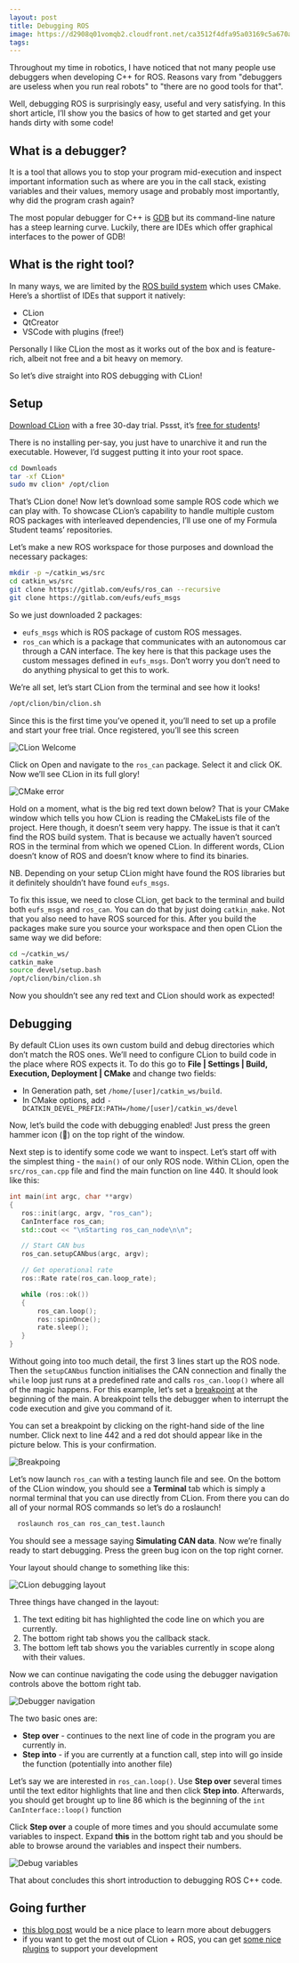 ```yaml
---
layout: post
title: Debugging ROS
image: https://d2908q01vomqb2.cloudfront.net/ca3512f4dfa95a03169c5a670a4c91a19b3077b4/2018/11/26/ros-logo.jpg
tags: 
---
```


Throughout my time in robotics, I have noticed that not many people use debuggers when developing C++ for ROS. Reasons vary from "debuggers are useless when you run real robots" to "there are no good tools for that".

Well, debugging ROS is surprisingly easy, useful and very satisfying. In this short article, I’ll show you the basics of how to get started and get your hands dirty with some code!

## What is a debugger?

It is a tool that allows you to stop your program mid-execution and inspect important information such as where are you in the call stack, existing variables and their values, memory usage and probably most importantly, why did the program crash again?

The most popular debugger for C++ is [GDB](https://www.gnu.org/software/gdb/) but its command-line nature has a steep learning curve. Luckily, there are IDEs which offer graphical interfaces to the power of GDB!

## What is the right tool?

In many ways, we are limited by the [ROS build system](http://wiki.ros.org/catkin) which uses CMake. Here’s a shortlist of IDEs that support it natively:

- CLion
- QtCreator
- VSCode with plugins (free!)

Personally I like CLion the most as it works out of the box and is feature-rich, albeit not free and a bit heavy on memory.

So let’s dive straight into ROS debugging with CLion!

## Setup

[Download CLion](https://www.jetbrains.com/clion/download/) with a free 30-day trial. Pssst, it’s [free for students](https://www.jetbrains.com/student/)!

There is no installing per-say, you just have to unarchive it and run the executable. However, I’d suggest putting it into your root space.

```bash
cd Downloads
tar -xf CLion*
sudo mv clion* /opt/clion
```

That’s CLion done! Now let’s download some sample ROS code which we can play with. To showcase CLion’s capability to handle multiple custom ROS packages with interleaved dependencies, I’ll use one of my Formula Student teams’ repositories.

Let’s make a new ROS workspace for those purposes and download the necessary packages:

```bash
mkdir -p ~/catkin_ws/src
cd catkin_ws/src
git clone https://gitlab.com/eufs/ros_can --recursive
git clone https://gitlab.com/eufs/eufs_msgs
```

So we just downloaded 2 packages:

- `eufs_msgs` which is ROS package of custom ROS messages.
- `ros_can` which is a package that communicates with an autonomous car through a CAN interface. The key here is that this package uses the custom messages defined in `eufs_msgs`. Don’t worry you don’t need to do anything physical to get this to work.

We’re all set, let’s start CLion from the terminal and see how it looks!

```bash
/opt/clion/bin/clion.sh
```

Since this is the first time you’ve opened it, you’ll need to set up a profile and start your free trial. Once registered, you’ll see this screen

![CLion Welcome](../img/clion_welcome.png)

Click on Open and navigate to the `ros_can` package. Select it and click OK. Now we’ll see CLion in its full glory!

![CMake error](../img/clion_cmake_error.png)

Hold on a moment, what is the big red text down below? That is your CMake window which tells you how CLion is reading the CMakeLists file of the project. Here though, it doesn’t seem very happy. The issue is that it can’t find the ROS build system. That is because we actually haven’t sourced ROS in the terminal from which we opened CLion. In different words, CLion doesn’t know of ROS and doesn’t know where to find its binaries.

NB. Depending on your setup CLion might have found the ROS libraries but it definitely shouldn’t have found `eufs_msgs`.

To fix this issue, we need to close CLion, get back to the terminal and build both `eufs_msgs` and `ros_can`. You can do that by just doing `catkin_make`. Not that you also need to have ROS sourced for this. After you build the packages make sure you source your workspace and then open CLion the same way we did before:

```bash
cd ~/catkin_ws/
catkin_make
source devel/setup.bash
/opt/clion/bin/clion.sh
```

Now you shouldn’t see any red text and CLion should work as expected!

## Debugging

By default CLion uses its own custom build and debug directories which don’t match the ROS ones. We’ll need to configure CLion to build code in the place where ROS expects it. To do this go to **File | Settings | Build, Execution, Deployment | CMake** and change two fields:

- In Generation path, set `/home/[user]/catkin_ws/build`.
- In CMake options, add `-DCATKIN_DEVEL_PREFIX:PATH=/home/[user]/catkin_ws/devel`

Now, let’s build the code with debugging enabled! Just press the green hammer icon (🔨) on the top right of the window.

Next step is to identify some code we want to inspect. Let’s start off with the simplest thing - the `main()` of our only ROS node. Within CLion, open the `src/ros_can.cpp` file and find the main function on line 440. It should look like this:

```cpp
int main(int argc, char **argv)
{
   ros::init(argc, argv, "ros_can");
   CanInterface ros_can;
   std::cout << "\nStarting ros_can_node\n\n";

   // Start CAN bus
   ros_can.setupCANbus(argc, argv);

   // Get operational rate
   ros::Rate rate(ros_can.loop_rate);

   while (ros::ok())
   {
       ros_can.loop();
       ros::spinOnce();
       rate.sleep();
   }
}
```

Without going into too much detail, the first 3 lines start up the ROS node. Then the `setupCANbus` function initialises the CAN connection and finally the `while` loop just runs at a predefined rate and calls `ros_can.loop()` where all of the magic happens. For this example, let’s set a [breakpoint](https://en.wikipedia.org/wiki/Breakpoint) at the beginning of the main. A breakpoint tells the debugger when to interrupt the code execution and give you command of it.

You can set a breakpoint by clicking on the right-hand side of the line number. Click next to line 442 and a red dot should appear like in the picture below. This is your confirmation.

![Breakpoing](../img/clion_breakpoint.png)

Let’s now launch `ros_can` with a testing launch file and see. On the bottom of the CLion window, you should see a **Terminal** tab which is simply a normal terminal that you can use directly from CLion. From there you can do all of your normal ROS commands so let’s do a roslaunch!

```bash
  roslaunch ros_can ros_can_test.launch
```

You should see a message saying **Simulating CAN data**. Now we’re finally ready to start debugging. Press the green bug icon on the top right corner.

Your layout should change to something like this:

![CLion debugging layout](../img/clion_debug_view.png)

Three things have changed in the layout:

1. The text editing bit has highlighted the code line on which you are currently.
2. The bottom right tab shows you the callback stack.
3. The bottom left tab shows you the variables currently in scope along with their values.

Now we can continue navigating the code using the debugger navigation controls above the bottom right tab.

![Debugger navigation](../img/clion_debug_steps.png)

The two basic ones are:

- **Step over** - continues to the next line of code in the program you are currently in.
- **Step into** - if you are currently at a function call, step into will go inside the function (potentially into another file)

Let’s say we are interested in `ros_can.loop()`. Use **Step over** several times until the text editor highlights that line and then click **Step into**. Afterwards, you should get brought up to line 86 which is the beginning of the `int CanInterface::loop()` function

Click **Step over** a couple of more times and you should accumulate some variables to inspect. Expand **this** in the bottom right tab and you should be able to browse around the variables and inspect their numbers.

![Debug variables](../img/clion_debug_vars.png)

That about concludes this short introduction to debugging ROS C++ code.

## Going further

- [this blog post](https://blog.jetbrains.com/clion/2015/05/debug-clion/) would be a nice place to learn more about debuggers
- if you want to get the most out of CLion + ROS, you can get [some nice plugins](http://wiki.ros.org/IDEs#CLion) to support your development
